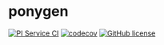 # ponygen

[![PI Service CI](https://github.com/drazisil/ponygen/actions/workflows/pi.yml/badge.svg)](https://github.com/drazisil/ponygen/actions/workflows/[o].yml) [![codecov](https://codecov.io/gh/drazisil/ponygen/branch/main/graph/badge.svg?token=GYOHU3V68U)](https://codecov.io/gh/drazisil/ponygen) [![GitHub license](https://img.shields.io/github/license/drazisil/ponygen)](https://github.com/drazisil/ponygen/blob/main/LICENSE)